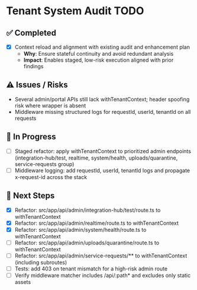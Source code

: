 # Tenant System Audit TODO

## ✅ Completed
- [x] Context reload and alignment with existing audit and enhancement plan
  - **Why**: Ensure stateful continuity and avoid redundant analysis
  - **Impact**: Enables staged, low-risk execution aligned with prior findings

## ⚠️ Issues / Risks
- Several admin/portal APIs still lack withTenantContext; header spoofing risk where wrapper is absent
- Middleware missing structured logs for requestId, userId, tenantId on all requests

## 🚧 In Progress
- [ ] Staged refactor: apply withTenantContext to prioritized admin endpoints (integration-hub/test, realtime, system/health, uploads/quarantine, service-requests group)
- [ ] Middleware logging: add requestId, userId, tenantId logs and propagate x-request-id across the stack

## 🔧 Next Steps
- [x] Refactor: src/app/api/admin/integration-hub/test/route.ts to withTenantContext
- [x] Refactor: src/app/api/admin/realtime/route.ts to withTenantContext
- [x] Refactor: src/app/api/admin/system/health/route.ts to withTenantContext
- [ ] Refactor: src/app/api/admin/uploads/quarantine/route.ts to withTenantContext
- [ ] Refactor: src/app/api/admin/service-requests/** to withTenantContext (including subroutes)
- [ ] Tests: add 403 on tenant mismatch for a high-risk admin route
- [ ] Verify middleware matcher includes /api/:path* and excludes only static assets
